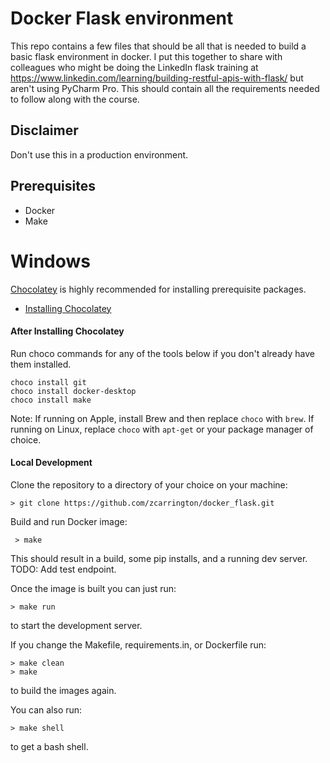 # Docker Flask environment

This repo contains a few files that should be all that is needed to build a basic flask environment in docker. I put this together to share with colleagues who might be doing the LinkedIn flask training at https://www.linkedin.com/learning/building-restful-apis-with-flask/ but aren't using PyCharm Pro. This should contain all the requirements needed to follow along with the course. 

## Disclaimer
Don't use this in a production environment.

## Prerequisites
- Docker
- Make

# Windows

[Chocolatey](https://chocolatey.org/) is highly recommended for installing prerequisite packages.

- [Installing Chocolatey](https://chocolatey.org/docs/installation)

#### After Installing Chocolatey
Run choco commands for any of the tools below if you don't already have them installed. 
```
choco install git
choco install docker-desktop
choco install make
```

Note: If running on Apple, install Brew and then replace `choco` with `brew`. If running on Linux, replace `choco` with `apt-get` or your package manager of choice.

#### Local Development

Clone the repository to a directory of your choice on your machine:

```
> git clone https://github.com/zcarrington/docker_flask.git
```

Build and run Docker image:
 ```
  > make
```
This should result in a build, some pip installs, and a running dev server. 
TODO: Add test endpoint.

Once the image is built you can just run:
```
> make run
```
to start the development server. 

If you change the Makefile, requirements.in, or Dockerfile run:
```
> make clean
> make
```
to build the images again. 

You can also run:
```
> make shell
```
to get a bash shell. 